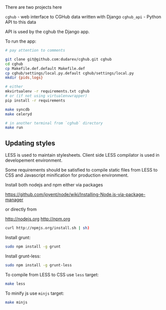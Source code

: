 There are two projects here 

`cghub` - web interface to CGHub data written with Django
`cghub_api` - Python API to this data

API is used by the cghub the Django app.

To run the app:

```bash
# pay attention to comments

git clone git@github.com:dudarev/cghub.git cghub
cd cghub
cp Makefile.def.default Makefile.def
cp cghub/settings/local.py.default cghub/settings/local.py
mkdir {pids,logs}

# either
mkvirtualenv -r requirements.txt cghub
# or (if not using virtualenvwrapper)
pip install -r requirements

make syncdb
make celeryd

# in another terminal from `cghub` directory
make run
```
## Updating styles

LESS is used to maintain stylesheets.
Client side LESS compilator is used in developement environment.

Some requirements should be satisfied to compile static files from LESS
to CSS and Javascript minification for production environment.

Install both nodejs and npm either via packages

https://github.com/joyent/node/wiki/Installing-Node.js-via-package-manager

or directly from

http://nodejs.org http://npm.org

```bash
curl http://npmjs.org/install.sh | sh)
```
Install grunt:
```bash
sudo npm install -g grunt
```
Install grunt-less:
```bash
sudo npm install -g grunt-less
```

To compile from LESS to CSS use `less` target:
```bash
make less
```

To minify js use `minjs` target:
```bash
make minjs
```
